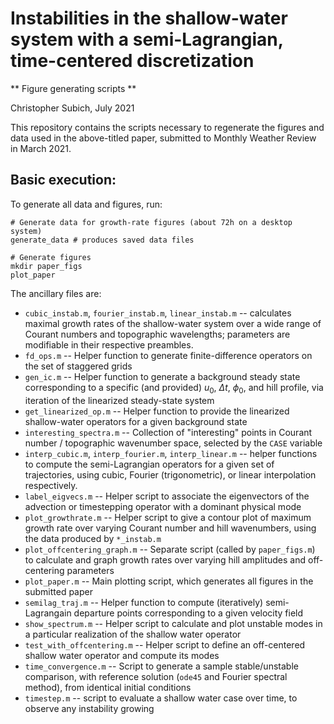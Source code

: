 # Instabilities in the shallow-water system with a semi-Lagrangian, time-centered discretization

** Figure generating scripts **

Christopher Subich, July 2021

This repository contains the scripts necessary to regenerate the figures and data used in the above-titled paper, submitted to Monthly Weather Review in March 2021.

## Basic execution:

To generate all data and figures, run:

    # Generate data for growth-rate figures (about 72h on a desktop system)
    generate_data # produces saved data files

    # Generate figures
    mkdir paper_figs
    plot_paper

The ancillary files are:

* `cubic_instab.m`, `fourier_instab.m`, `linear_instab.m` -- calculates maximal growth rates of the shallow-water system over a wide range of Courant numbers and topographic wavelengths; parameters are modifiable in their respective preambles.
* `fd_ops.m` -- Helper function to generate finite-difference operators on the set of staggered grids
* `gen_ic.m` -- Helper function to generate a background steady state corresponding to a specific (and provided) $u_0$, $\Delta t$, $\phi_0$, and hill profile, via iteration of the linearized steady-state system
* `get_linearized_op.m` -- Helper function to provide the linearized shallow-water operators for a given background state
* `interesting_spectra.m` -- Collection of "interesting" points in Courant number / topographic wavenumber space, selected by the `CASE` variable
* `interp_cubic.m`, `interp_fourier.m`, `interp_linear.m` -- helper functions to compute the semi-Lagrangian operators for a given set of trajectories, using cubic, Fourier (trigonometric), or linear interpolation respectively.
* `label_eigvecs.m` -- Helper script to associate the eigenvectors of the advection or timestepping operator with a dominant physical mode
* `plot_growthrate.m` -- Helper script to give a contour plot of maximum growth rate over varying Courant number and hill wavenumbers, using the data produced by `*_instab.m`
* `plot_offcentering_graph.m` -- Separate script (called by `paper_figs.m`) to calculate and graph growth rates over varying hill amplitudes and off-centering parameters
* `plot_paper.m` -- Main plotting script, which generates all figures in the submitted paper
* `semilag_traj.m` -- Helper function to compute (iteratively) semi-Lagrangain departure points corresponding to a given velocity field
* `show_spectrum.m` -- Helper script to calculate and plot unstable modes in a particular realization of the shallow water operator
* `test_with_offcentering.m` -- Helper script to define an off-centered shallow water operator and compute its modes
* `time_convergence.m` -- Script to generate a sample stable/unstable comparison, with reference solution (`ode45` and Fourier spectral method), from identical initial conditions
* `timestep.m` -- script to evaluate a shallow water case over time, to observe any instability growing
